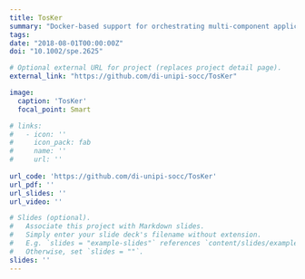 ```yaml
---
title: TosKer
summary: "Docker-based support for orchestrating multi-component applications specified in TOSCA."
tags:
date: "2018-08-01T00:00:00Z"
doi: "10.1002/spe.2625"

# Optional external URL for project (replaces project detail page).
external_link: "https://github.com/di-unipi-socc/TosKer"

image:
  caption: 'TosKer'
  focal_point: Smart

# links:
#   - icon: ''
#     icon_pack: fab
#     name: ''
#     url: ''
  
url_code: 'https://github.com/di-unipi-socc/TosKer'
url_pdf: ''
url_slides: ''
url_video: ''

# Slides (optional).
#   Associate this project with Markdown slides.
#   Simply enter your slide deck's filename without extension.
#   E.g. `slides = "example-slides"` references `content/slides/example-slides.md`.
#   Otherwise, set `slides = ""`.
slides: ''
---
```

<!-- Here you can insert a description -->
